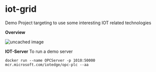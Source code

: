# iot-grid
Demo Project targeting to use some interesting IOT related technologies

**Overview**

![uncached image](http://www.plantuml.com/plantuml/proxy?cache=no&src=https://raw.githubusercontent.com/pcbl/iot-grid/master/diagrams/overview.plantuml)

**IOT-Server**
To run a demo server
```
docker run --name OPCServer -p 1010:50000 mcr.microsoft.com/iotedge/opc-plc --aa
```
